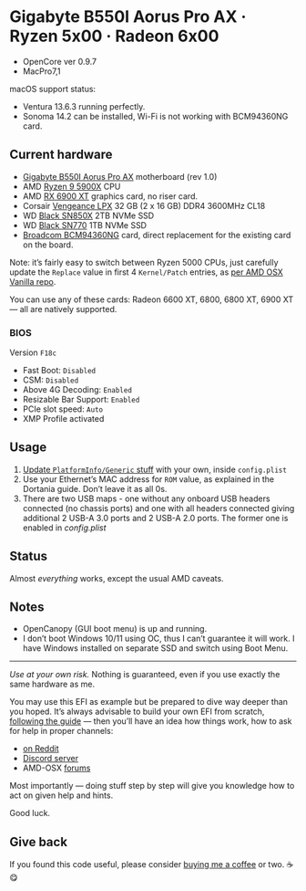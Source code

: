 # Gigabyte B550I Aorus Pro AX · Ryzen 5x00 · Radeon 6x00

- OpenCore ver 0.9.7
- MacPro7,1

macOS support status:

- Ventura 13.6.3 running perfectly.
- Sonoma 14.2 can be installed, Wi-Fi is not working with BCM94360NG card.

## Current hardware

- [Gigabyte B550I Aorus Pro AX](https://www.gigabyte.com/Motherboard/B550I-AORUS-PRO-AX-rev-10/) motherboard (rev 1.0)
- AMD [Ryzen 9 5900X](https://www.amd.com/en/products/cpu/amd-ryzen-9-5900x) CPU
- AMD [RX 6900 XT](https://www.amd.com/en/products/graphics/amd-radeon-rx-6900-xt) graphics card, no riser card.
- Corsair [Vengeance LPX](https://www.corsair.com/us/en/Categories/Products/Memory/VENGEANCE-LPX/p/CMK32GX4M2D3600C18) 32 GB (2 x 16 GB) DDR4 3600MHz CL18
- WD [Black SN850X](https://www.westerndigital.com/en-il/products/internal-drives/wd-black-sn850x-nvme-ssd#WDS200T2X0E) 2TB NVMe SSD
- WD [Black SN770](https://www.westerndigital.com/en-il/products/internal-drives/wd-black-sn770-nvme-ssd#WDS100T3X0E) 1TB NVMe SSD
- [Broadcom BCM94360NG](https://www.aliexpress.com/item/1005003324812245.html) card, direct replacement for the existing card on the board.

Note: it’s fairly easy to switch between Ryzen 5000 CPUs, just carefully update the `Replace` value in first 4 `Kernel/Patch` entries, as [per AMD OSX Vanilla repo](https://github.com/AMD-OSX/AMD_Vanilla).

You can use any of these cards: Radeon 6600 XT, 6800, 6800 XT, 6900 XT — all are natively supported.

### BIOS

Version `F18c`

- Fast Boot: `Disabled`
- CSM: `Disabled`
- Above 4G Decoding: `Enabled`
- Resizable Bar Support: `Enabled`
- PCIe slot speed: `Auto`
- XMP Profile activated

## Usage

1. [Update `PlatformInfo/Generic` stuff](https://dortania.github.io/OpenCore-Post-Install/universal/iservices.html#generate-a-new-serial) with your own, inside `config.plist`
2. Use your Ethernet’s MAC address for `ROM` value, as explained in the Dortania guide. Don’t leave it as all 0s.
3. There are two USB maps - one without any onboard USB headers connected (no chassis ports) and one with all headers connected giving additional 2 USB-A 3.0 ports and 2 USB-A 2.0 ports. The former one is enabled in _config.plist_

## Status

Almost *everything* works, except the usual AMD caveats.

## Notes

- OpenCanopy (GUI boot menu) is up and running.
- I don’t boot Windows 10/11 using OC, thus I can’t guarantee it will work. I have Windows installed on separate SSD and switch using Boot Menu.

---

*Use at your own risk.* Nothing is guaranteed, even if you use exactly the same hardware as me.

You may use this EFI as example but be prepared to dive way deeper than you hoped. It’s always advisable to build your own EFI from scratch, [following the guide](https://dortania.github.io/OpenCore-Install-Guide/) —  then you’ll have an idea how things work,  how to ask for help in proper channels:
- [on Reddit](https://www.reddit.com/r/hackintosh/)
- [Discord server](https://discord.gg/Wxam8aH)
- AMD-OSX [forums](https://forum.amd-osx.com)

Most importantly — doing stuff step by step will give you knowledge how to act on given help and hints.

Good luck.

## Give back

If you found this code useful, please consider [buying me a coffee](https://www.buymeacoffee.com/radianttap) or two. ☕️😋
